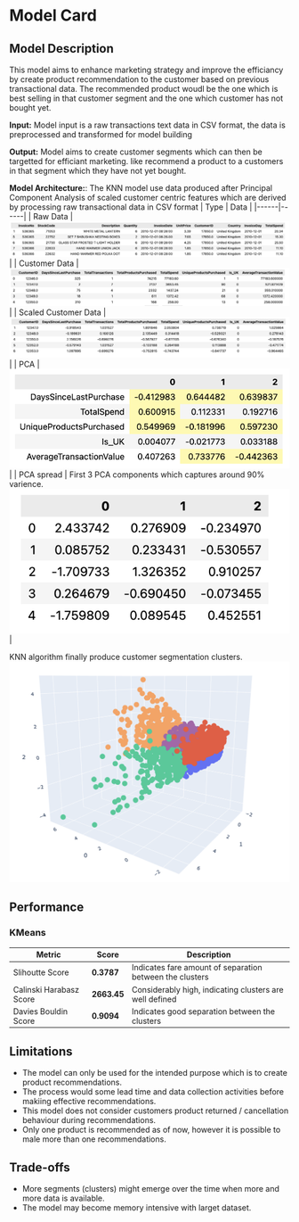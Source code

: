 # Model Card

## Model Description
This model aims to enhance marketing strategy and improve the efficiancy by create product recommendation to the customer based on previous transactional data. The recommended product woudl be the one which is best selling in that customer segment and the one which customer has not bought yet.

**Input:** 
Model input is a raw transactions text data in CSV format, the data is preprocessed and transformed for model building

**Output:** 
Model aims to create customer segments which can then be targetted for efficiant marketing. like recommend a product to a customers in that segment which they have not yet bought.

**Model Architecture:**: 
The KNN model use data produced after Principal Component Analysis of scaled customer centric features which are derived by processing raw transactional data in CSV format
| Type | Data |
|------|------|
| Raw Data | ![Screenshot](./images/raw-transactional-data.png) |
| Customer Data | ![Screenshot](./images/customer-centirc-data.png) |
| Scaled Customer Data | ![Screenshot](./images/scaled-customer-centric-data.png) |
| PCA | ![Screenshot](./images/PCA-DATA.png) |
| PCA spread | First 3 PCA components which captures around 90% varience. ![Screenshot](./images/PCA-Applied-customer-centric-data.png) |

KNN algorithm finally produce customer segmentation clusters.
![Screenshot](./images/customer-segments.png)

## Performance 
### KMeans

| Metric | Score | Description |
|--------|-------|-------------|
| Slihoutte Score | **0.3787** | Indicates fare amount of separation between the clusters |
| Calinski Harabasz Score | **2663.45** |Considerably high, indicating clusters are well defined |
| Davies Bouldin Score | **0.9094** | Indicates good separation between the clusters |

## Limitations

- The model can only be used for the intended purpose which is to create product recommendations.
- The process would some lead time and data collection activities before makiing effective recommendations.
- This model does not consider customers product returned / cancellation behaviour during recommendations.
- Only one product is recommended as of now, however it is possible to male more than one recommendations.

## Trade-offs
- More segments (clusters) might emerge over the time when more and more data is available.
- The model may become memory intensive with larget dataset.
